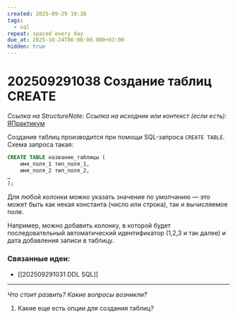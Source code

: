 ```yaml
---
created: 2025-09-29 10:38
tags:
  - sql
repeat: spaced every day
due_at: 2025-10-24T06:00:00.000+03:00
hidden: true
---
```

# 202509291038 Создание таблиц CREATE

*Ссылка на StructureNote:*
*Ссылка на исходник или контекст (если есть):* [ЯПрактикум](https://practicum.yandex.ru/trainer/backend-nodejs/lesson/709f6080-e898-4bfb-87af-957662575c1a/)

Создание таблиц производится при помощи SQL-запроса `CREATE TABLE`. Схема запроса такая:

```sql
CREATE TABLE название_таблицы (
    имя_поля_1 тип_поля_1,
    имя_поля_2 тип_поля_2,
…
);
```

Для любой колонки можно указать значение по умолчанию — это может быть как некая константа (число или строка), так и вычисляемое поле.

Например, можно добавить колонку, в которой будет последовательный автоматический идентификатор (1,2,3 и так далее) и дата добавления записи в таблицу.

### Связанные идеи:

* [[202509291031 DDL SQL]]
---

*Что стоит развить? Какие вопросы возникли?*
1) Какие еще есть опции для создания таблиц?
